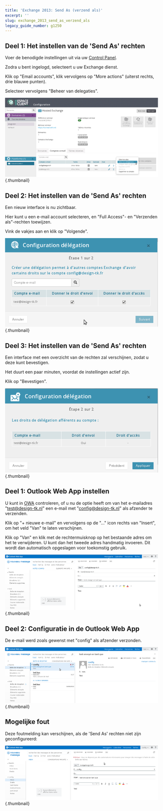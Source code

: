 ```yaml
---
title: 'Exchange 2013: Send As (verzend als)'
excerpt: ''
slug: exchange_2013_send_as_verzend_als
legacy_guide_number: g1250
---
```



## Deel 1: Het instellen van de 'Send As' rechten
Voer de benodigde instellingen uit via uw [Control Panel](https://www.ovh.com/manager/web/login.html).

Zodra u bent ingelogd, selecteert u uw Exchange dienst.

Klik op "Email accounts", klik vervolgens op "More actions" (uiterst rechts, drie blauwe punten).

Selecteer vervolgens "Beheer van delegaties".

![](images/img_1208.jpg){.thumbnail}


## Deel 2: Het instellen van de 'Send As' rechten
Een nieuw interface is nu zichtbaar.

Hier kunt u een e-mail account selecteren, en "Full Access"- en "Verzenden als"-rechten toewijzen.

Vink de vakjes aan en klik op "Volgende".

![](images/img_1209.jpg){.thumbnail}


## Deel 3: Het instellen van de 'Send As' rechten
Een interface met een overzicht van de rechten zal verschijnen, zodat u deze kunt bevestigen.

Het duurt een paar minuten, voordat de instellingen actief zijn.

Klik op "Bevestigen".

![](images/img_1063.jpg){.thumbnail}


## Deel 1: Outlook Web App instellen
U kunt in [OWA](https://ex.mail.ovh.net/owa) controleren, of u nu de optie heeft om van het ​​e-mailadres "test@design-tk.nl" een e-mail met "config@design-tk.nl" als afzender te verzenden.

Klik op "+ nieuwe e-mail" en vervolgens op de "..." icon rechts van "Insert", om het veld "Van" te laten verschijnen.

Klik op "Van" en klik met de rechtermuisknop op het bestaande adres om het te verwijderen. U kunt dan het tweede adres handmatig invoeren.
Dit wordt dan automatisch opgeslagen voor toekomstig gebruik.

![](images/img_1325.jpg){.thumbnail}


## Deel 2: Configuratie in de Outlook Web App
De e-mail werd zoals gewenst met "config" als afzender verzonden.

![](images/img_1032.jpg){.thumbnail}


## Mogelijke fout
Deze foutmelding kan verschijnen, als de 'Send As' rechten niet zijn geconfigureerd:

![](images/img_1033.jpg){.thumbnail}

